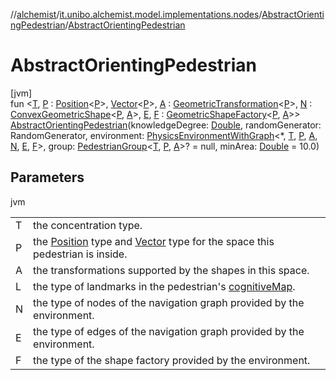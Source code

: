 //[alchemist](../../../index.md)/[it.unibo.alchemist.model.implementations.nodes](../index.md)/[AbstractOrientingPedestrian](index.md)/[AbstractOrientingPedestrian](-abstract-orienting-pedestrian.md)

# AbstractOrientingPedestrian

[jvm]\
fun <[T](index.md), [P](index.md) : [Position](../../it.unibo.alchemist.model.interfaces/-position/index.md)<[P](index.md)>, [Vector](../../it.unibo.alchemist.model.interfaces.geometry/-vector/index.md)<[P](index.md)>, [A](index.md) : [GeometricTransformation](../../it.unibo.alchemist.model.interfaces.geometry/-geometric-transformation/index.md)<[P](index.md)>, [N](index.md) : [ConvexGeometricShape](../../it.unibo.alchemist.model.interfaces.geometry/-convex-geometric-shape/index.md)<[P](index.md), [A](index.md)>, [E](index.md), [F](index.md) : [GeometricShapeFactory](../../it.unibo.alchemist.model.interfaces.geometry/-geometric-shape-factory/index.md)<[P](index.md), [A](index.md)>> [AbstractOrientingPedestrian](-abstract-orienting-pedestrian.md)(knowledgeDegree: [Double](https://kotlinlang.org/api/latest/jvm/stdlib/kotlin/-double/index.html), randomGenerator: RandomGenerator, environment: [PhysicsEnvironmentWithGraph](../../it.unibo.alchemist.model.interfaces.environments/-physics-environment-with-graph/index.md)<*, [T](index.md), [P](index.md), [A](index.md), [N](index.md), [E](index.md), [F](index.md)>, group: [PedestrianGroup](../../it.unibo.alchemist.model.interfaces/-pedestrian-group/index.md)<[T](index.md), [P](index.md), [A](index.md)>? = null, minArea: [Double](https://kotlinlang.org/api/latest/jvm/stdlib/kotlin/-double/index.html) = 10.0)

## Parameters

jvm

| | |
|---|---|
| T | the concentration type. |
| P | the [Position](../../it.unibo.alchemist.model.interfaces/-position/index.md) type and [Vector](../../it.unibo.alchemist.model.interfaces.geometry/-vector/index.md) type for the space this pedestrian is inside. |
| A | the transformations supported by the shapes in this space. |
| L | the type of landmarks in the pedestrian's [cognitiveMap](cognitive-map.md). |
| N | the type of nodes of the navigation graph provided by the environment. |
| E | the type of edges of the navigation graph provided by the environment. |
| F | the type of the shape factory provided by the environment. |
